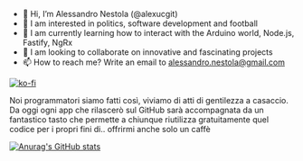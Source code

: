 - 👋 Hi, I’m Alessandro Nestola (@alexucgit)
- 👀 I am interested in politics, software development and football
- 🌱 I am currently learning how to interact with the Arduino world, Node.js, Fastify, NgRx
- 💞️ I am looking to collaborate on innovative and fascinating projects
- 📫 How to reach me? Write an email to alessandro.nestola@gmail.com

[![ko-fi](https://ko-fi.com/img/githubbutton_sm.svg)](https://ko-fi.com/N4N06L91H)

Noi programmatori siamo fatti così, viviamo di atti di gentilezza a casaccio.
Da oggi ogni app che rilascerò sul GitHub sarà accompagnata da un fantastico tasto che permette a chiunque riutilizza gratuitamente quel codice per i propri fini di.. offrirmi anche solo un caffè

<!---
alexucgit/alexucgit is a ✨ special ✨ repository because its `README.md` (this file) appears on your GitHub profile.
You can click the Preview link to take a look at your changes.
--->

[![Anurag's GitHub stats](https://github-readme-stats.vercel.app/api?username=alexucgit)](https://github.com/alexucgit/github-readme-stats)
